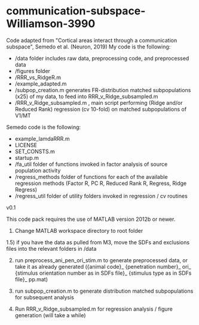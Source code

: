 # communication-subspace-Williamson-3990
Code adapted from  "Cortical areas interact through a communication subspace", Semedo et al. (Neuron, 2019)
My code is the following:

- /data folder includes raw data, preprocessing code, and preprocessed data 
- /figures folder
- /RRR_vs_RidgeR.m
- /example_adapted.m
- /subpop_creation.m  generates FR-distribution matched subpopulations (x25) of my data, to feed into RRR_v_Ridge_subsampled.m
- /RRR_v_Ridge_subsampled.m , main script performing (Ridge and/or Reduced Rank) regression (cv 10-fold) on matched subpopulations of V1/MT 

Semedo code is the following: 

- example_lamdaRRR.m
- LICENSE
- SET_CONSTS.m
- startup.m
- /fa_util folder of functions invoked in factor analysis of source population activity
- /regress_methods folder of functions for each of the available regression methods (Factor R, PC R, Reduced Rank R, Regress, Ridge Regress) 
- /regress_util folder of utility folders invoked in regression / cv routines 


v0.1

This code pack requires the use of MATLAB version 2012b or newer.

1) Change MATLAB workspace directory to root folder

1.5) if you have the data as pulled from M3, move the SDFs and exclusions files into the relevant folders in /data

2) run preprocess_ani_pen_ori_stim.m to generate preprocessed data, or take it as already generated ({animal code}_ {penetration number}_ ori_ {stimulus orientation number as in SDFs file}_ {stimulus type as in SDFs file}_ pp.mat)

3) run subpop_creation.m to generate distribution matched subpopulations for subsequent analysis

4) Run RRR_v_Ridge_subsampled.m for regression analysis / figure generation (will take a while) 
